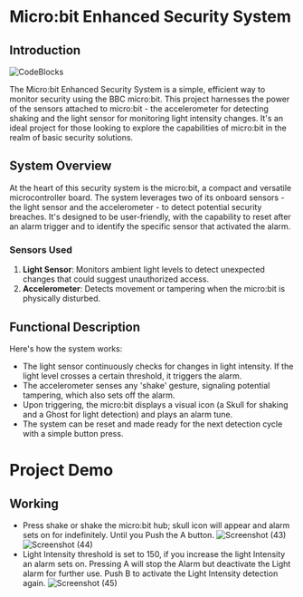 # Micro:bit Enhanced Security System

## Introduction
![CodeBlocks](https://github.com/anas-farooq8/Micro-bit-Enhanced-Security-System/assets/150327092/c728e5ab-1a5f-4356-af47-019a841af2cc)

The Micro:bit Enhanced Security System is a simple, efficient way to monitor security using the BBC micro:bit. This project harnesses the power of the sensors attached to micro:bit - the accelerometer for detecting shaking and the light sensor for monitoring light intensity changes. It's an ideal project for those looking to explore the capabilities of micro:bit in the realm of basic security solutions.

## System Overview
At the heart of this security system is the micro:bit, a compact and versatile microcontroller board. The system leverages two of its onboard sensors - the light sensor and the accelerometer - to detect potential security breaches. It's designed to be user-friendly, with the capability to reset after an alarm trigger and to identify the specific sensor that activated the alarm.

### Sensors Used
1. **Light Sensor**: Monitors ambient light levels to detect unexpected changes that could suggest unauthorized access.
2. **Accelerometer**: Detects movement or tampering when the micro:bit is physically disturbed.

## Functional Description
Here's how the system works:
- The light sensor continuously checks for changes in light intensity. If the light level crosses a certain threshold, it triggers the alarm.
- The accelerometer senses any 'shake' gesture, signaling potential tampering, which also sets off the alarm.
- Upon triggering, the micro:bit displays a visual icon (a Skull for shaking and a Ghost for light detection) and plays an alarm tune.
- The system can be reset and made ready for the next detection cycle with a simple button press.


# Project Demo

## Working
* Press shake or shake the micro:bit hub; skull icon will appear and alarm sets on for indefinitely. Until you Push the A button.
![Screenshot (43)](https://github.com/anas-farooq8/Micro-bit-Enhanced-Security-System/assets/150327092/2564ea8e-adda-44b4-905b-f55b8e50b900)
![Screenshot (44)](https://github.com/anas-farooq8/Micro-bit-Enhanced-Security-System/assets/150327092/da772b9f-c8f5-4f6c-b954-7dce0e6f7df7)
* Light Intensity threshold is set to 150, if you increase the light Intensity an alarm sets on. Pressing A will stop the Alarm but deactivate the Light alarm for further use. Push B to activate the Light Intensity detection again. 
![Screenshot (45)](https://github.com/anas-farooq8/Micro-bit-Enhanced-Security-System/assets/150327092/84986b48-25ff-45e5-973a-d631661a7638)


